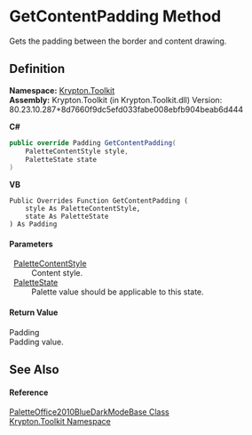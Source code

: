 # GetContentPadding Method


Gets the padding between the border and content drawing.



## Definition
**Namespace:** <a href="79d2eac2-21f4-54ff-7552-b20c33c30600.md">Krypton.Toolkit</a>  
**Assembly:** Krypton.Toolkit (in Krypton.Toolkit.dll) Version: 80.23.10.287+8d7660f9dc5efd033fabe008ebfb904beab6d444

**C#**
``` C#
public override Padding GetContentPadding(
	PaletteContentStyle style,
	PaletteState state
)
```
**VB**
``` VB
Public Overrides Function GetContentPadding ( 
	style As PaletteContentStyle,
	state As PaletteState
) As Padding
```



#### Parameters
<dl><dt>  <a href="e51bbd11-7fb5-8388-9a31-63383b173303.md">PaletteContentStyle</a></dt><dd>Content style.</dd><dt>  <a href="93e626cd-00cf-240e-06c6-ab4d47e982ba.md">PaletteState</a></dt><dd>Palette value should be applicable to this state.</dd></dl>

#### Return Value
Padding  
Padding value.

## See Also


#### Reference
<a href="c23ef192-c16d-26cf-c338-cc089070ef34.md">PaletteOffice2010BlueDarkModeBase Class</a>  
<a href="79d2eac2-21f4-54ff-7552-b20c33c30600.md">Krypton.Toolkit Namespace</a>  
